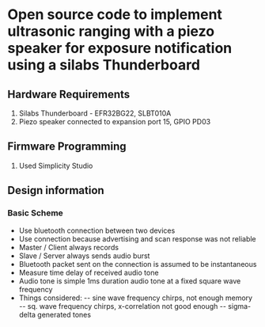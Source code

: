 #  Open source code to implement ultrasonic ranging with a piezo speaker for exposure notification using a silabs Thunderboard

##  Hardware Requirements
1.  Silabs Thunderboard - EFR32BG22, SLBT010A
2.  Piezo speaker connected to expansion port 15, GPIO PD03


## Firmware Programming
1.  Used Simplicity Studio



## Design information

### Basic Scheme
- Use bluetooth connection between two devices
- Use connection because advertising and scan response was not reliable
- Master / Client always records
- Slave / Server always sends audio burst
- Bluetooth packet sent on the connection is assumed to be instantaneous
- Measure time delay of received audio tone
- Audio tone is simple 1ms duration audio tone at a fixed square wave frequency
- Things considered:
    -- sine wave frequency chirps, not enough memory
    -- sq. wave frequency chirps, x-correlation not good enough
    -- sigma-delta generated tones



